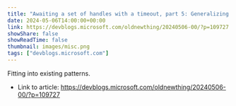 ```yaml
---
title: "Awaiting a set of handles with a timeout, part 5: Generalizing the awaiter"
date: 2024-05-06T14:00:00+00:00
link: https://devblogs.microsoft.com/oldnewthing/20240506-00/?p=109727
showShare: false
showReadTime: false
thumbnail: images/misc.png
tags: ["devblogs.microsoft.com"]
---
```

Fitting into existing patterns.

- Link to article: https://devblogs.microsoft.com/oldnewthing/20240506-00/?p=109727